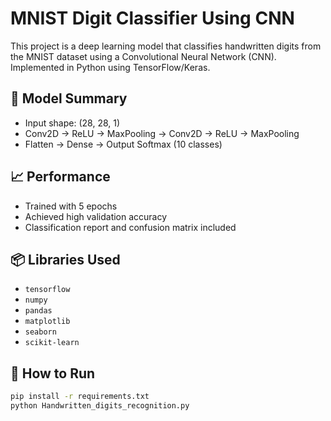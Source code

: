 # MNIST Digit Classifier Using CNN

This project is a deep learning model that classifies handwritten digits from the MNIST dataset using a Convolutional Neural Network (CNN). Implemented in Python using TensorFlow/Keras.

## 🧠 Model Summary

- Input shape: (28, 28, 1)
- Conv2D → ReLU → MaxPooling → Conv2D → ReLU → MaxPooling
- Flatten → Dense → Output Softmax (10 classes)

## 📈 Performance

- Trained with 5 epochs
- Achieved high validation accuracy
- Classification report and confusion matrix included

## 📦 Libraries Used

- `tensorflow`
- `numpy`
- `pandas`
- `matplotlib`
- `seaborn`
- `scikit-learn`

## 🚀 How to Run

```bash
pip install -r requirements.txt
python Handwritten_digits_recognition.py
